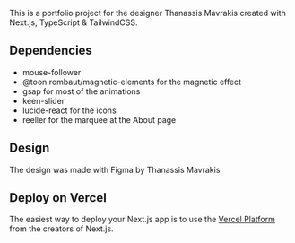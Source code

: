 This is a portfolio project for the designer Thanassis Mavrakis created with Next.js, TypeScript & TailwindCSS.

## Dependencies

- mouse-follower
- @toon.rombaut/magnetic-elements for the magnetic effect
- gsap for most of the animations
- keen-slider
- lucide-react for the icons
- reeller for the marquee at the About page


## Design

The design was made with Figma by Thanassis Mavrakis


## Deploy on Vercel

The easiest way to deploy your Next.js app is to use the [Vercel Platform](https://vercel.com/new?utm_medium=default-template&filter=next.js&utm_source=create-next-app&utm_campaign=create-next-app-readme) from the creators of Next.js.

